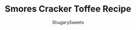---
layout: ../../layouts/MarkdownPostLayout.astro
title: Smores Cracker Toffee Recipe
author: ShugarySweets
pubDate: 2022-10-05
description: "S’mores Cracker Toffee is layers of graham cracker toffee, marshmallows, and chocolate. Crunchy toffee base with a gooey s&#x27;mores topping!"
image_url: https://www.shugarysweets.com/wp-content/uploads/2015/10/smores-cracker-toffee-1.jpg
tags: ["Candy","American"]
calories: 62
protein: 2
carbohydrates: 10
fats: 2
fiber: 0
ingredients: ["14 full size graham crackers","3/4 cup unsalted vbutter","3/4 cup granulated sugar","1 bag (10 ounce) mini marshmallows","6 milk chocolate candy bars (Hershey's), broken into pieces"]
serves: 40
time: "25 minutes"
prepTime: "10 minutes"
instructions: ["Preheat oven to 375 degrees F. Line a 15x10x1-inch baking sheet with parchment paper. Lay graham crackers in a single layer to cover the bottom. Set aside.","In a small saucepan over medium high heat, melt butter. Add in sugar and bring to a rolling bowl, stirring constantly.","Once boiling, remove from heat and pour over graham crackers.","Place in oven on the middle rack. Bake for 12 minutes. Remove from oven and sprinkle marshmallows evenly over the crackers. Add chocolate pieces. Return to oven for an additional 2-4 minutes, until marshmallows lightly brown.","Remove from oven and cool completely. Once cooled, break into bite sized pieces."]
nutrition: ["62 calories","10 grams carbohydrates","3 milligrams cholesterol","2 grams fat","0 grams fiber","2 grams protein","1 grams saturated fat","42 milligrams sodium","8 grams sugar","0 grams trans fat","1 grams unsaturated fat"]
---
